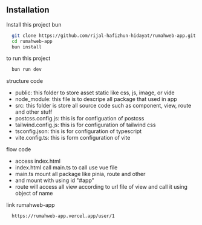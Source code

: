 ## Installation

Install this project bun

```bash
  git clone https://github.com/rijal-hafizhun-hidayat/rumahweb-app.git
  cd rumahweb-app
  bun install
```

to run this project

```bash
  bun run dev
```

structure code

- public: this folder to store asset static like css, js, image, or vide
- node_module: this file is to descripe all package that used in app
- src: this folder is store all source code such as component, view, route and other stuff
- postcss.config.js: this is for configuation of postcss
- tailwind.config.js: this is for configuration of tailwind css
- tsconfig.json: this is for configuration of typescript
- vite.config.ts: this is form configuration of vite

flow code

- access index.html
- index.html call main.ts to call use vue file
- main.ts mount all package like pinia, route and other
- and mount with using id "#app"
- route will access all view according to url file of view and call it using object of name

link rumahweb-app

```bash
  https://rumahweb-app.vercel.app/user/1
```
